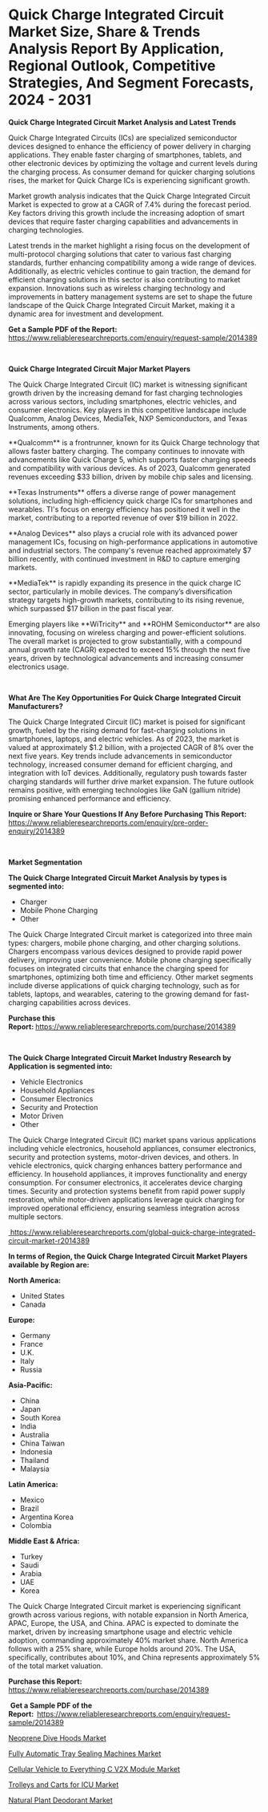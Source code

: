 <p><h1>Quick Charge Integrated Circuit Market Size, Share & Trends Analysis Report By Application, Regional Outlook, Competitive Strategies, And Segment Forecasts, 2024 - 2031</h1></p><p><strong>Quick Charge Integrated Circuit Market Analysis and Latest Trends</strong></p>
<p><p>Quick Charge Integrated Circuits (ICs) are specialized semiconductor devices designed to enhance the efficiency of power delivery in charging applications. They enable faster charging of smartphones, tablets, and other electronic devices by optimizing the voltage and current levels during the charging process. As consumer demand for quicker charging solutions rises, the market for Quick Charge ICs is experiencing significant growth.</p><p>Market growth analysis indicates that the Quick Charge Integrated Circuit Market is expected to grow at a CAGR of 7.4% during the forecast period. Key factors driving this growth include the increasing adoption of smart devices that require faster charging capabilities and advancements in charging technologies. </p><p>Latest trends in the market highlight a rising focus on the development of multi-protocol charging solutions that cater to various fast charging standards, further enhancing compatibility among a wide range of devices. Additionally, as electric vehicles continue to gain traction, the demand for efficient charging solutions in this sector is also contributing to market expansion. Innovations such as wireless charging technology and improvements in battery management systems are set to shape the future landscape of the Quick Charge Integrated Circuit Market, making it a dynamic area for investment and development.</p></p>
<p><strong>Get a Sample PDF of the Report:&nbsp;</strong> <a href="https://www.reliableresearchreports.com/enquiry/request-sample/2014389?utm_campaign=83&utm_medium=2&utm_source=Github&utm_content=ia&utm_term=26102024&utm_id=quick-charge-integrated-circuit">https://www.reliableresearchreports.com/enquiry/request-sample/2014389</a></p>
<p>&nbsp;</p>
<p><strong>Quick Charge Integrated Circuit Major Market Players</strong></p>
<p><p>The Quick Charge Integrated Circuit (IC) market is witnessing significant growth driven by the increasing demand for fast charging technologies across various sectors, including smartphones, electric vehicles, and consumer electronics. Key players in this competitive landscape include Qualcomm, Analog Devices, MediaTek, NXP Semiconductors, and Texas Instruments, among others.</p><p>**Qualcomm** is a frontrunner, known for its Quick Charge technology that allows faster battery charging. The company continues to innovate with advancements like Quick Charge 5, which supports faster charging speeds and compatibility with various devices. As of 2023, Qualcomm generated revenues exceeding $33 billion, driven by mobile chip sales and licensing.</p><p>**Texas Instruments** offers a diverse range of power management solutions, including high-efficiency quick charge ICs for smartphones and wearables. TI's focus on energy efficiency has positioned it well in the market, contributing to a reported revenue of over $19 billion in 2022. </p><p>**Analog Devices** also plays a crucial role with its advanced power management ICs, focusing on high-performance applications in automotive and industrial sectors. The company's revenue reached approximately $7 billion recently, with continued investment in R&D to capture emerging markets.</p><p>**MediaTek** is rapidly expanding its presence in the quick charge IC sector, particularly in mobile devices. The company’s diversification strategy targets high-growth markets, contributing to its rising revenue, which surpassed $17 billion in the past fiscal year.</p><p>Emerging players like **WiTricity** and **ROHM Semiconductor** are also innovating, focusing on wireless charging and power-efficient solutions. The overall market is projected to grow substantially, with a compound annual growth rate (CAGR) expected to exceed 15% through the next five years, driven by technological advancements and increasing consumer electronics usage.</p></p>
<p>&nbsp;</p>
<p><strong>What Are The Key Opportunities For Quick Charge Integrated Circuit Manufacturers?</strong></p>
<p><p>The Quick Charge Integrated Circuit (IC) market is poised for significant growth, fueled by the rising demand for fast-charging solutions in smartphones, laptops, and electric vehicles. As of 2023, the market is valued at approximately $1.2 billion, with a projected CAGR of 8% over the next five years. Key trends include advancements in semiconductor technology, increased consumer demand for efficient charging, and integration with IoT devices. Additionally, regulatory push towards faster charging standards will further drive market expansion. The future outlook remains positive, with emerging technologies like GaN (gallium nitride) promising enhanced performance and efficiency.</p></p>
<p><strong>Inquire or Share Your Questions If Any Before Purchasing This Report:</strong> <a href="https://www.reliableresearchreports.com/enquiry/pre-order-enquiry/2014389?utm_campaign=83&utm_medium=2&utm_source=Github&utm_content=ia&utm_term=26102024&utm_id=quick-charge-integrated-circuit">https://www.reliableresearchreports.com/enquiry/pre-order-enquiry/2014389</a></p>
<p>&nbsp;</p>
<p><strong>Market Segmentation</strong></p>
<p><strong>The Quick Charge Integrated Circuit Market Analysis by types is segmented into:</strong></p>
<p><ul><li>Charger</li><li>Mobile Phone Charging</li><li>Other</li></ul></p>
<p><p>The Quick Charge Integrated Circuit market is categorized into three main types: chargers, mobile phone charging, and other charging solutions. Chargers encompass various devices designed to provide rapid power delivery, improving user convenience. Mobile phone charging specifically focuses on integrated circuits that enhance the charging speed for smartphones, optimizing both time and efficiency. Other market segments include diverse applications of quick charging technology, such as for tablets, laptops, and wearables, catering to the growing demand for fast-charging capabilities across devices.</p></p>
<p><strong>Purchase this Report:&nbsp;</strong><a href="https://www.reliableresearchreports.com/purchase/2014389?utm_campaign=83&utm_medium=2&utm_source=Github&utm_content=ia&utm_term=26102024&utm_id=quick-charge-integrated-circuit">https://www.reliableresearchreports.com/purchase/2014389</a></p>
<p>&nbsp;</p>
<p><strong>The Quick Charge Integrated Circuit Market Industry Research by Application is segmented into:</strong></p>
<p><ul><li>Vehicle Electronics</li><li>Household Appliances</li><li>Consumer Electronics</li><li>Security and Protection</li><li>Motor Driven</li><li>Other</li></ul></p>
<p><p>The Quick Charge Integrated Circuit (IC) market spans various applications including vehicle electronics, household appliances, consumer electronics, security and protection systems, motor-driven devices, and others. In vehicle electronics, quick charging enhances battery performance and efficiency. In household appliances, it improves functionality and energy consumption. For consumer electronics, it accelerates device charging times. Security and protection systems benefit from rapid power supply restoration, while motor-driven applications leverage quick charging for improved operational efficiency, ensuring seamless integration across multiple sectors.</p></p>
<p><a href="https://www.reliableresearchreports.com/global-quick-charge-integrated-circuit-market-r2014389?utm_campaign=83&utm_medium=2&utm_source=Github&utm_content=ia&utm_term=26102024&utm_id=quick-charge-integrated-circuit">&nbsp;https://www.reliableresearchreports.com/global-quick-charge-integrated-circuit-market-r2014389</a></p>
<p><strong>In terms of Region, the Quick Charge Integrated Circuit Market Players available by Region are:</strong></p>
<p>
    <p> <strong> North America: </strong>
        <ul>
            <li>United States</li>
            <li>Canada</li>
        </ul>
        </p> 
    <p> <strong> Europe: </strong>
        <ul>
            <li>Germany</li>
            <li>France</li>
            <li>U.K.</li>
            <li>Italy</li>
            <li>Russia</li>
        </ul>
        </p> 
    <p> <strong> Asia-Pacific: </strong>
        <ul>
            <li>China</li>
            <li>Japan</li>
            <li>South Korea</li>
            <li>India</li>
            <li>Australia</li>
            <li>China Taiwan</li>
            <li>Indonesia</li>
            <li>Thailand</li>
            <li>Malaysia</li>
        </ul>
        </p> 
    <p> <strong> Latin America: </strong>
        <ul>
            <li>Mexico</li>
            <li>Brazil</li>
            <li>Argentina Korea</li>
            <li>Colombia</li>
        </ul>
        </p> 
    <p> <strong> Middle East & Africa: </strong>
        <ul>
            <li>Turkey</li>
            <li>Saudi</li>
            <li>Arabia</li>
            <li>UAE</li>
            <li>Korea</li>
        </ul>
    </p>
    </p>
<p><p>The Quick Charge Integrated Circuit market is experiencing significant growth across various regions, with notable expansion in North America, APAC, Europe, the USA, and China. APAC is expected to dominate the market, driven by increasing smartphone usage and electric vehicle adoption, commanding approximately 40% market share. North America follows with a 25% share, while Europe holds around 20%. The USA, specifically, contributes about 10%, and China represents approximately 5% of the total market valuation.</p></p>
<p><strong>Purchase this Report: </strong><a href="https://www.reliableresearchreports.com/purchase/2014389?utm_campaign=83&utm_medium=2&utm_source=Github&utm_content=ia&utm_term=26102024&utm_id=quick-charge-integrated-circuit">https://www.reliableresearchreports.com/purchase/2014389</a></p>
<p>&nbsp;<strong>Get a Sample PDF of the Report:&nbsp;&nbsp;</strong><a href="https://www.reliableresearchreports.com/enquiry/request-sample/2014389?utm_campaign=83&utm_medium=2&utm_source=Github&utm_content=ia&utm_term=26102024&utm_id=quick-charge-integrated-circuit">https://www.reliableresearchreports.com/enquiry/request-sample/2014389</a></p>
<p><strong></strong></p>
<p><p><a href="https://www.linkedin.com/pulse/emerging-trends-neoprene-dive-hoods-market-global-px1sc?utm_campaign=83&utm_medium=2&utm_source=Github&utm_content=ia&utm_term=26102024&utm_id=quick-charge-integrated-circuit">Neoprene Dive Hoods Market</a></p><p><a href="https://issuu.com/reportprime-2/docs/fully-automatic-tray-sealing-machin_72675dc64af7ed?utm_campaign=83&utm_medium=2&utm_source=Github&utm_content=ia&utm_term=26102024&utm_id=quick-charge-integrated-circuit">Fully Automatic Tray Sealing Machines Market</a></p><p><a href="https://github.com/knaufethaganye/Market-Research-Report-List-1/blob/main/cellular-vehicle-to-everything-c-v2x-module-market.md?utm_campaign=83&utm_medium=2&utm_source=Github&utm_content=ia&utm_term=26102024&utm_id=quick-charge-integrated-circuit">Cellular Vehicle to Everything C V2X Module Market</a></p><p><a href="https://github.com/leonidmsw5y/Market-Research-Report-List-1/blob/main/trolleys-and-carts-for-icu-market.md?utm_campaign=83&utm_medium=2&utm_source=Github&utm_content=ia&utm_term=26102024&utm_id=quick-charge-integrated-circuit">Trolleys and Carts for ICU Market</a></p><p><a href="https://www.linkedin.com/pulse/natural-plant-deodorant-market-emerging-trends-future-9qqae?utm_campaign=83&utm_medium=2&utm_source=Github&utm_content=ia&utm_term=26102024&utm_id=quick-charge-integrated-circuit">Natural Plant Deodorant Market</a></p></p>